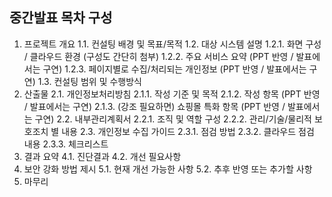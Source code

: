 ## 중간발표 목차 구성

1. 프로젝트 개요
   1.1. 컨설팅 배경 및 목표/목적
   1.2. 대상 시스템 설명
     1.2.1. 화면 구성 / 클라우드 환경 (구성도 간단히 첨부)
     1.2.2. 주요 서비스 요약 (PPT 반영 / 발표에서는 구연)
     1.2.3. 페이지별로 수집/처리되는 개인정보 (PPT 반영 / 발표에서는 구연)
   1.3. 컨설팅 범위 및 수행방식
2. 산출물
   2.1. 개인정보처리방침
     2.1.1. 작성 기준 및 목적
     2.1.2. 작성 항목 (PPT 반영 / 발표에서는 구연)
     2.1.3. (강조 필요하면) 쇼핑몰 특화 항목 (PPT 반영 / 발표에서는 구연)
   2.2. 내부관리계획서
     2.2.1. 조직 및 역할 구성
     2.2.2. 관리/기술/물리적 보호조치 별 내용
   2.3. 개인정보 수집 가이드
     2.3.1. 점검 방법
     2.3.2. 클라우드 점검 내용
     2.3.3. 체크리스트
4. 결과 요약
   4.1. 진단결과
   4.2. 개선 필요사항
5. 보안 강화 방법 제시
   5.1. 현재 개선 가능한 사항
   5.2. 추후 반영 또는 추가할 사항
6. 마무리
